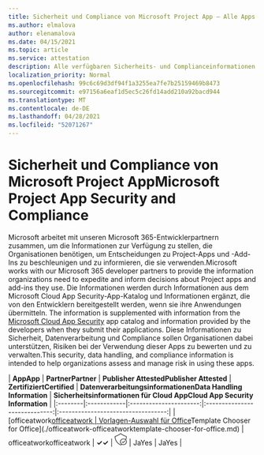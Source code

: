 ```yaml
---
title: Sicherheit und Compliance von Microsoft Project App – Alle Apps
ms.author: elmalova
author: elenamalova
ms.date: 04/15/2021
ms.topic: article
ms.service: attestation
description: Alle verfügbaren Sicherheits- und Complianceinformationen für alle Microsoft Project-Apps.
localization_priority: Normal
ms.openlocfilehash: 99c6c69d3df94f1a3255ea7fe7b25159469b8473
ms.sourcegitcommit: e97156a6eaf1d5ec5c26fd14add210a92bacd944
ms.translationtype: MT
ms.contentlocale: de-DE
ms.lasthandoff: 04/28/2021
ms.locfileid: "52071267"
---
```

# <a name="microsoft-project-app-security-and-compliance"></a><span data-ttu-id="774eb-103">Sicherheit und Compliance von Microsoft Project App</span><span class="sxs-lookup"><span data-stu-id="774eb-103">Microsoft Project App Security and Compliance</span></span>

<span data-ttu-id="774eb-104">Microsoft arbeitet mit unseren Microsoft 365-Entwicklerpartnern zusammen, um die Informationen zur Verfügung zu stellen, die Organisationen benötigen, um Entscheidungen zu Project-Apps und -Add-Ins zu beschleunigen und zu informieren, die sie verwenden.</span><span class="sxs-lookup"><span data-stu-id="774eb-104">Microsoft works with our Microsoft 365 developer partners to provide the information organizations need to expedite and inform decisions about Project apps and add-ins they use.</span></span> <span data-ttu-id="774eb-105">Die Informationen werden durch Informationen aus dem Microsoft Cloud App Security-App-Katalog und Informationen ergänzt, die von den Entwicklern bereitgestellt werden, wenn sie ihre Anwendungen übermitteln. [](https://www.microsoft.com/en-us/enterprise-mobility-security/cloud-app-security)</span><span class="sxs-lookup"><span data-stu-id="774eb-105">The information is supplemented with information from the [Microsoft Cloud App Security](https://www.microsoft.com/en-us/enterprise-mobility-security/cloud-app-security) app catalog and information provided by the developers when they submit their applications.</span></span> <span data-ttu-id="774eb-106">Diese Informationen zu Sicherheit, Datenverarbeitung und Compliance sollen Organisationen dabei unterstützen, Risiken bei der Verwendung dieser Apps zu bewerten und zu verwalten.</span><span class="sxs-lookup"><span data-stu-id="774eb-106">This security, data handling, and compliance information is intended to help organizations assess and manage risk in using these apps.</span></span>

| <span data-ttu-id="774eb-107">**App**</span><span class="sxs-lookup"><span data-stu-id="774eb-107">**App**</span></span> | <span data-ttu-id="774eb-108">**Partner**</span><span class="sxs-lookup"><span data-stu-id="774eb-108">**Partner**</span></span> | <span data-ttu-id="774eb-109">**Publisher Attested**</span><span class="sxs-lookup"><span data-stu-id="774eb-109">**Publisher Attested**</span></span> | <span data-ttu-id="774eb-110">**Zertifiziert**</span><span class="sxs-lookup"><span data-stu-id="774eb-110">**Certified**</span></span> | <span data-ttu-id="774eb-111">**Datenverarbeitungsinformationen**</span><span class="sxs-lookup"><span data-stu-id="774eb-111">**Data Handling Information**</span></span> | <span data-ttu-id="774eb-112">**Sicherheitsinformationen für Cloud App**</span><span class="sxs-lookup"><span data-stu-id="774eb-112">**Cloud App Security Information**</span></span> |
|:--------|:------------|:----------------------:|:-----------------------------:|:----------------------------------:|
| <span data-ttu-id="774eb-113">[officeatwork</span><span class="sxs-lookup"><span data-stu-id="774eb-113">[officeatwork</span></span> | <span data-ttu-id="774eb-114">Vorlagen-Auswahl für Office](./officeatwork-officeatworktemplate-chooser-for-office.md)</span><span class="sxs-lookup"><span data-stu-id="774eb-114">Template Chooser for Office](./officeatwork-officeatworktemplate-chooser-for-office.md)</span></span> | <span data-ttu-id="774eb-115">officeatwork</span><span class="sxs-lookup"><span data-stu-id="774eb-115">officeatwork</span></span> | <span data-ttu-id="774eb-116">**✓**</span><span class="sxs-lookup"><span data-stu-id="774eb-116">**✓**</span></span> | <img alt="Certified application badge" src="../media/certified-badge.png" height="25" width="25" /> | <span data-ttu-id="774eb-117">Ja</span><span class="sxs-lookup"><span data-stu-id="774eb-117">Yes</span></span> | <span data-ttu-id="774eb-118">Ja</span><span class="sxs-lookup"><span data-stu-id="774eb-118">Yes</span></span> |
